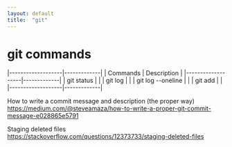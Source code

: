 ```yaml
---
layout: default
title:  "git"
---
```


# git commands


|-------------------|-------------|
| Commands          | Description |
|-------------------|-------------|
| git status        |             |
| git log           |             |
| git log --oneline |             |
| git add           |             |
|-------------------|-------------|



How to write a commit message and description (the proper way)
https://medium.com/@steveamaza/how-to-write-a-proper-git-commit-message-e028865e5791


Staging deleted files
https://stackoverflow.com/questions/12373733/staging-deleted-files
